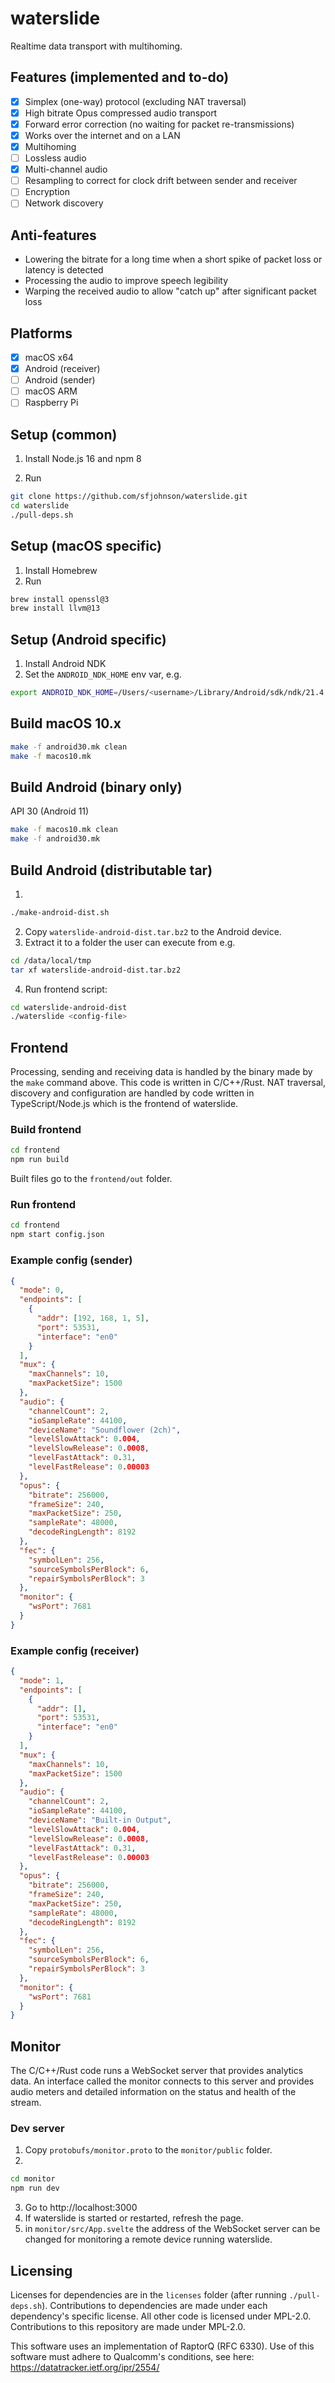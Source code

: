 # waterslide

Realtime data transport with multihoming.

## Features (implemented and to-do)

- [x] Simplex (one-way) protocol (excluding NAT traversal)
- [x] High bitrate Opus compressed audio transport
- [x] Forward error correction (no waiting for packet re-transmissions)
- [x] Works over the internet and on a LAN
- [x] Multihoming
- [ ] Lossless audio
- [x] Multi-channel audio
- [ ] Resampling to correct for clock drift between sender and receiver
- [ ] Encryption
- [ ] Network discovery

## Anti-features

- Lowering the bitrate for a long time when a short spike of packet loss or latency is detected
- Processing the audio to improve speech legibility
- Warping the received audio to allow "catch up" after significant packet loss

## Platforms

- [x] macOS x64
- [x] Android (receiver)
- [ ] Android (sender)
- [ ] macOS ARM
- [ ] Raspberry Pi

## Setup (common)

1. Install Node.js 16 and npm 8

2. Run
```sh
git clone https://github.com/sfjohnson/waterslide.git
cd waterslide
./pull-deps.sh
```

## Setup (macOS specific)

1. Install Homebrew
2. Run
```sh
brew install openssl@3
brew install llvm@13
```

## Setup (Android specific)

1. Install Android NDK
2. Set the `ANDROID_NDK_HOME` env var, e.g.
```sh
export ANDROID_NDK_HOME=/Users/<username>/Library/Android/sdk/ndk/21.4.7075529
```

## Build macOS 10.x

```sh
make -f android30.mk clean
make -f macos10.mk
```

## Build Android (binary only)

API 30 (Android 11)

```sh
make -f macos10.mk clean
make -f android30.mk
```

## Build Android (distributable tar)

1.
```sh
./make-android-dist.sh
```
2. Copy `waterslide-android-dist.tar.bz2` to the Android device.
3. Extract it to a folder the user can execute from e.g.
```sh
cd /data/local/tmp
tar xf waterslide-android-dist.tar.bz2
```
4. Run frontend script:
```sh
cd waterslide-android-dist
./waterslide <config-file>
```

## Frontend

Processing, sending and receiving data is handled by the binary made by the `make` command above. This code is written in C/C++/Rust. NAT traversal, discovery and configuration are handled by code written in TypeScript/Node.js which is the frontend of waterslide.

### Build frontend

```sh
cd frontend
npm run build
```

Built files go to the `frontend/out` folder.

### Run frontend

```sh
cd frontend
npm start config.json
```

### Example config (sender)

```json
{
  "mode": 0,
  "endpoints": [
    {
      "addr": [192, 168, 1, 5],
      "port": 53531,
      "interface": "en0"
    }
  ],
  "mux": {
    "maxChannels": 10,
    "maxPacketSize": 1500
  },
  "audio": {
    "channelCount": 2,
    "ioSampleRate": 44100,
    "deviceName": "Soundflower (2ch)",
    "levelSlowAttack": 0.004,
    "levelSlowRelease": 0.0008,
    "levelFastAttack": 0.31,
    "levelFastRelease": 0.00003
  },
  "opus": {
    "bitrate": 256000,
    "frameSize": 240,
    "maxPacketSize": 250,
    "sampleRate": 48000,
    "decodeRingLength": 8192
  },
  "fec": {
    "symbolLen": 256,
    "sourceSymbolsPerBlock": 6,
    "repairSymbolsPerBlock": 3
  },
  "monitor": {
    "wsPort": 7681
  }
}
```

### Example config (receiver)

```json
{
  "mode": 1,
  "endpoints": [
    {
      "addr": [],
      "port": 53531,
      "interface": "en0"
    }
  ],
  "mux": {
    "maxChannels": 10,
    "maxPacketSize": 1500
  },
  "audio": {
    "channelCount": 2,
    "ioSampleRate": 44100,
    "deviceName": "Built-in Output",
    "levelSlowAttack": 0.004,
    "levelSlowRelease": 0.0008,
    "levelFastAttack": 0.31,
    "levelFastRelease": 0.00003
  },
  "opus": {
    "bitrate": 256000,
    "frameSize": 240,
    "maxPacketSize": 250,
    "sampleRate": 48000,
    "decodeRingLength": 8192
  },
  "fec": {
    "symbolLen": 256,
    "sourceSymbolsPerBlock": 6,
    "repairSymbolsPerBlock": 3
  },
  "monitor": {
    "wsPort": 7681
  }
}
```

## Monitor

The C/C++/Rust code runs a WebSocket server that provides analytics data. An interface called the monitor connects to this server and provides audio meters and detailed information on the status and health of the stream.

### Dev server

1. Copy `protobufs/monitor.proto` to the `monitor/public` folder.
2.
```sh
cd monitor
npm run dev
```
3. Go to http://localhost:3000
4. If waterslide is started or restarted, refresh the page.
5. in `monitor/src/App.svelte` the address of the WebSocket server can be changed for monitoring a remote device running waterslide.

## Licensing

Licenses for dependencies are in the `licenses` folder (after running `./pull-deps.sh`). Contributions to dependencies are made under each dependency's specific license. All other code is licensed under MPL-2.0. Contributions to this repository are made under MPL-2.0.

This software uses an implementation of RaptorQ (RFC 6330). Use of this software must adhere to Qualcomm's conditions, see here: https://datatracker.ietf.org/ipr/2554/
